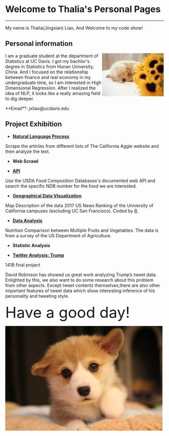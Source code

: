 # Welcome to Thalia's Personal Pages
* * *

<p>My name is Thalia(Jingxian) Liao, And Welcome to my code show!</p>

## Personal information
<div>
<img src="3b16ceac75a3c42136c4d60ca8f04ade.jpg" alt="Drawing" style="float: right;"/>

<p>I am a graduate student at the department of Statistics at UC Davis. I got my bachlor's degree in Statistics from Hunan University, China. And I focused on the relationship between finance and real economy in my undergraduate time, so I am interested in High Dimensional Regression. After I realized the idea of NLP, it looks like a really amazing field to dig deeper.</p>

<P></P>

</div>
**Email**: jxliao@ucdavis.edu

## Project Exhibition
- **[Natural Language Process](https://github.com/thalia-L/thalia-L.github.io/blob/master/NPL.ipynb)**

<p>Scrape the articles from different lists of The California Aggie website and then analyze the text.</p>

- **Web Scrawl**

- **[API](https://github.com/thalia-L/thalia-L.github.io/blob/master/API.ipynb)**

<p>Use the USDA Food Composition Databases's documented web API and search the specific NDB number for the food we are interested.</p>

- **[Geographical Data Visualization](https://github.com/thalia-L/thalia-L.github.io/blob/master/uc%20map.pdf)**

Map Description of the data 2017 US News Ranking of the University of California campuses (excluding UC San Francisco).
Coded by [R](https://github.com/thalia-L/thalia-L.github.io/blob/master/uc%20map%20code.R).

- **[Data Analysis](https://github.com/thalia-L/thalia-L.github.io/blob/master/nutrition%20comparison%20between%20multiple%20fruit%20and%20vegetable.ipynb)**

<p>Nutrition Comparison between Multiple Fruits and Vegetables. The data is from a survey of the US Department of Agriculture.</p>

- **Statistic Analysis**

- **[Twitter Analysis: Trump](https://kevinxucong.github.io/141B)** 

141B final project 

<p>David Robinson has showed us great work analyzing Trump’s tweet data. Enlighted by this, we also want to do some research about this problem from other aspects. Except tweet contents themselves,there are also other important features of tweet data which show interesting inference of his personality and tweeting style. </p>


<font size="10">Have a good day!</font> 


<img src="1351c864341587bacede06533998184a.jpg" alt="Drawing" style="float: center;"/>


